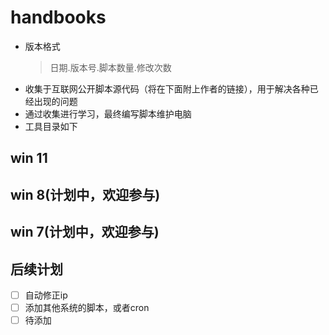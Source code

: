 # handbooks
- 版本格式
  >日期.版本号.脚本数量.修改次数
- 收集于互联网公开脚本源代码（将在下面附上作者的链接），用于解决各种已经出现的问题
- 通过收集进行学习，最终编写脚本维护电脑
- 工具目录如下
## win 11

## win 8(计划中，欢迎参与)
## win 7(计划中，欢迎参与)
## 后续计划
- [ ] 自动修正ip
- [ ] 添加其他系统的脚本，或者cron
- [ ] 待添加
